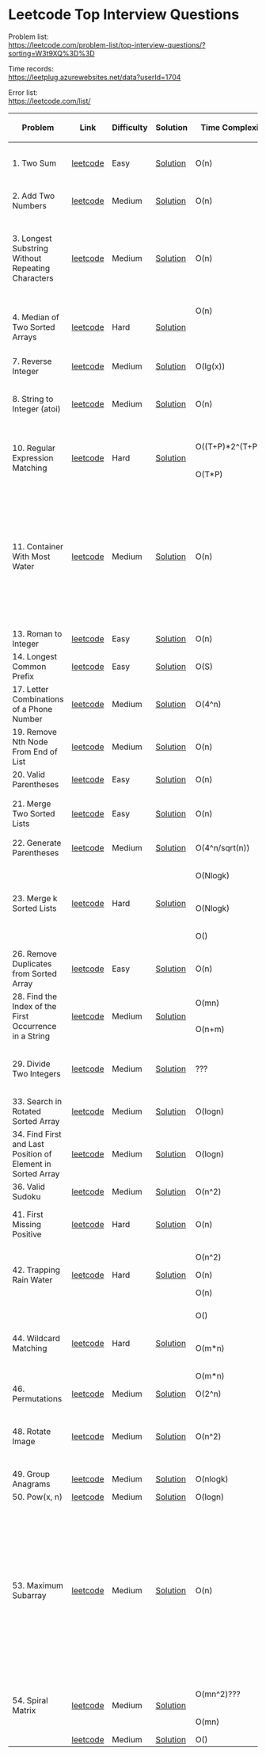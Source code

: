 # Leetcode Top Interview Questions

Problem list:<br>
https://leetcode.com/problem-list/top-interview-questions/?sorting=W3t9XQ%3D%3D

Time records:<br>
https://leetplug.azurewebsites.net/data?userId=1704

Error list:<br>
https://leetcode.com/list/

<table>
  <thead>
    <tr>
      <th rowspan="2">Problem</th>
      <th rowspan="2">Link</th>
      <th rowspan="2">Difficulty</th>
      <th rowspan="2">Solution</th>
      <th rowspan="2">Time Complexity</th>
      <th rowspan="2">Space Complexity</th>
      <th rowspan="2">Notes</th>
      <th colspan="2">Time</th>
    </tr>
    <tr>
      <th>1st</th>
      <th>2nd</th>
    </tr>
  </thead>
  <tbody>
    <tr>
      <td>1. Two Sum</td>
      <td><a href=https://leetcode.com/problems/two-sum/submissions>leetcode</a>
      <td>Easy</td>
      <td><a href=https://github.com/linnvel/leetcode_in_python/blob/master/src/1.two-sum.py>Solution</a></td>
      <td>O(n)</td>
      <td>O(n)</td>
      <td>Unique array: hashset<br>Sorted array: two pointers</td>
      <td>1'42"</td>
      <td></td>
    </tr>
    <tr>
      <td>2. Add Two Numbers</td>
      <td><a href=https://leetcode.com/problems/add-two-numbers>leetcode</a>
      <td>Medium</td>
      <td><a href=https://github.com/linnvel/leetcode_in_python/blob/master/src/2.add-two-numbers.py>Solution</a></td>
      <td>O(n)</td>
      <td>O(n)</td>
      <td>Follow up: Update list in-place to use less memory</td>
      <td>5'48"</td>
      <td>7'06"</td>
    </tr>
    <tr>
      <td>3. Longest Substring Without Repeating Characters</td>
      <td><a href=https://leetcode.com/problems/longest-substring-without-repeating-characters>leetcode</a>
      <td>Medium</td>
      <td><a href=https://github.com/linnvel/leetcode_in_python/blob/master/src/3.longest-substring-without-repeating-characters.py>Solution</a></td>
      <td>O(n)</td>
      <td>O(min(m, n))</td>
      <td>Sliding window with hashset:<br>1) {character: count}: 2n steps<br>2) {character:index}: n steps by optimization</td>
      <td>17'11"</td>
      <td></td>
    </tr>
    <tr>
      <td rowspan="2">4. Median of Two Sorted Arrays</td>
      <td rowspan="2"><a href=https://leetcode.com/problems/median-of-two-sorted-arrays>leetcode</a>
      <td rowspan="2">Hard</td>
      <td rowspan="2"><a href=https://github.com/linnvel/leetcode_in_python/blob/master/src/4.median-of-two-sorted-arrays.py>Solution</a></td>
      <td>O(n)</td>
      <td>O(n)</td>
      <td>Solution 1: merge two sorted array</td>
      <td>10'20"</td>
      <td></td>
    </tr>
    <tr>
      <td></td>
      <td></td>
      <td>Solution 2: find kth largest + binary search (Todo)</td>
      <td></td>
      <td></td>
    </tr>
    <tr>
      <td>7. Reverse Integer</td>
      <td><a href=https://leetcode.com/problems/reverse-integer>leetcode</a>
      <td>Medium</td>
      <td><a href=https://github.com/linnvel/leetcode_in_python/blob/master/src/7.reverse-integer.py>Solution</a></td>
      <td>O(lg(x))</td>
      <td>O(1)</td>
      <td></td>
      <td></td>
      <td></td>
    </tr>
    <tr>
      <td>8. String to Integer (atoi)</td>
      <td><a href=https://leetcode.com/problems/string-to-integer-atoi>leetcode</a>
      <td>Medium</td>
      <td><a href=https://github.com/linnvel/leetcode_in_python/blob/master/src/8.string-to-integer-atoi.py>Solution</a></td>
      <td>O(n)</td>
      <td>O(1)</td>
      <td>Overflow condition: ans > MAX_INT // 10 or (ans == MAX_INT // 10 and d > 7)</td>
      <td></td>
      <td></td>
    </tr>
    <tr>
      <td rowspan="2">10. Regular Expression Matching</td>
      <td rowspan="2"><a href=https://leetcode.com/problems/median-of-two-sorted-arrays>leetcode</a>
      <td rowspan="2">Hard</td>
      <td rowspan="2"><a href="https://github.com/linnvel/leetcode_in_python/blob/master/src/10.regular-expression-matching.py">Solution</a></td>
      <td>O((T+P)*2^(T+P/2))</td>
      <td>O((T+P)*2^(T+P/2))</td>
      <td>Solution 1: recursion (DFS), <a href=https://levelup.gitconnected.com/solving-for-recursive-complexity-736439987cb0>complexity analysis</a></td>
      <td>23h36'33"</td>
      <td></td>
    </tr>
    <tr>
      <td>O(T*P)</td>
      <td>O(T*P)</td>
      <td>Solution 2: DFS with memorization</td>
      <td></td>
      <td></td>
    </tr>
    <tr>
      <td>11. Container With Most Water</td>
      <td><a href=https://leetcode.com/problems/container-with-most-water>leetcode</a>
      <td>Medium</td>
      <td><a href=https://github.com/linnvel/leetcode_in_python/blob/master/src/11.container-with-most-water.py>Solution</a></td>
      <td>O(n)</td>
      <td>O(1)</td>
      <td><a href=https://leetcode.com/problems/container-with-most-water/discuss/6100/Simple-and-clear-proofexplanation/880632>Greedy explanation</a>: let say (0, 8) height[0] is less than height[8], so no need to check for (0, 1) ... (0, 7) because width = j-i is going to decrease and height = min(height[i], height[j]) will either remain constant or decrease.</td>
      <td></td>
      <td></td>
    </tr>
    <tr>
      <td>13. Roman to Integer</td>
      <td><a href=https://leetcode.com/problems/roman-to-integer>leetcode</a>
      <td>Easy</td>
      <td><a href=https://github.com/linnvel/leetcode_in_python/blob/master/src/13.roman-to-integer.py>Solution</a></td>
      <td>O(n)</td>
      <td>O(1)</td>
      <td></td>
      <td>9'33"</td>
      <td></td>
    </tr>
    <tr>
      <td>14. Longest Common Prefix</td>
      <td><a href=https://leetcode.com/problems/longest-common-prefix>leetcode</a>
      <td>Easy</td>
      <td><a href=https://github.com/linnvel/leetcode_in_python/blob/master/src/14.longest-common-prefix.py>Solution</a></td>
      <td>O(S)</td>
      <td>O(1)</td>
      <td></td>
      <td>7'11"</td>
      <td></td>
    </tr>   
    <tr>
      <td>17. Letter Combinations of a Phone Number</td>
      <td><a href=https://leetcode.com/problems/letter-combinations-of-a-phone-number>leetcode</a>
      <td>Medium</td>
      <td><a href=https://github.com/linnvel/leetcode_in_python/blob/master/src/17.letter-combinations-of-a-phone-number.py>Solution</a></td>
      <td>O(4^n)</td>
      <td>O(4^n)</td>
      <td>DFS</td>
      <td>34'19"</td>
      <td></td>
    </tr>
    <tr>
      <td>19. Remove Nth Node From End of List</td>
      <td><a href=https://leetcode.com/problems/remove-nth-node-from-end-of-list>leetcode</a>
      <td>Medium</td>
      <td><a href=https://github.com/linnvel/leetcode_in_python/blob/master/src/19.remove-nth-node-from-end-of-list.py>Solution</a></td>
      <td>O(n)</td>
      <td>O(1)</td>
      <td>One path solution - fast/slow pointers: n steps ahead</td>
      <td>30'</td>
      <td></td>
    </tr>
    <tr>
      <td>20. Valid Parentheses</td>
      <td><a href=https://leetcode.com/problems/valid-parentheses>leetcode</a>
      <td>Easy</td>
      <td><a href=https://github.com/linnvel/leetcode_in_python/blob/master/src/20.valid-parentheses.py>Solution</a></td>
      <td>O(n)</td>
      <td>O(n)</td>
      <td>Stack</td>
      <td>3'47"</td>
      <td></td>
    </tr>
    <tr>
      <td rowspan="2">21. Merge Two Sorted Lists</td>
      <td rowspan="2"><a href=https://leetcode.com/problems/merge-two-sorted-lists>leetcode</a>
      <td rowspan="2">Easy</td>
      <td rowspan="2"><a href=https://github.com/linnvel/leetcode_in_python/blob/master/src/21.merge-two-sorted-lists.py>Solution</a></td>
      <td rowspan="2">O(n)</td>
      <td rowspan="2">O(1)</td>
      <td>Solution 1: dummy node</td>
      <td>13'33"</td>
      <td></td>
    </tr>
    <tr>
    <td>Solution 2: without dummy node</td>
    <td></td>
    <td></td>
    </tr>
    <tr>
      <td>22. Generate Parentheses</td>
      <td><a href=https://leetcode.com/problems/generate-parentheses>leetcode</a>
      <td>Medium</td>
      <td><a href=https://github.com/linnvel/leetcode_in_python/blob/master/src/22.generate-parentheses.py>Solution</a></td>
      <td>O(4^n/sqrt(n))</td>
      <td>O(4^n/sqrt(n))</td>
      <td>DFS</td>
      <td>4'1"</td>
      <td></td>
    </tr>
    <tr>
      <td rowspan="3">23. Merge k Sorted Lists</td>
      <td rowspan="3"><a href=https://leetcode.com/problems/merge-k-sorted-lists>leetcode</a>
      <td rowspan="3">Hard</td>
      <td rowspan="3"><a href=https://github.com/linnvel/leetcode_in_python/blob/master/src/23.merge-k-sorted-lists.py>Solution</a></td>
      <td>O(Nlogk)</td>
      <td>O(Nlogk)</td>
      <td>Solution 1: Divide and conquer (top down recursion)</td>
      <td>10'12"</td>
      <td></td>
    </tr>
    <tr>
      <td>O(Nlogk)</td>
      <td>O(1)</td>
      <td>Solution 2: Merge sort (Bottom up iteration)</a></td>
      <td>10'4"</td>
      <td></td>
    </tr>   
    <tr>
      <td>O()</td>
      <td>O()</td>
      <td>Solution 3: Priority queue (todo)</a></td>
      <td></td>
      <td></td>
    </tr>   
    <tr>
      <td>26. Remove Duplicates from Sorted Array</td>
      <td><a href=https://leetcode.com/problems/remove-duplicates-from-sorted-array>leetcode</a>
      <td>Easy</td>
      <td><a href=https://github.com/linnvel/leetcode_in_python/blob/master/src/26.remove-duplicates-from-sorted-array.py>Solution</a></td>
      <td>O(n)</td>
      <td>O(1)</td>
      <td></td>
      <td></td>
      <td></td>
    </tr>
    <tr>
      <td rowspan="2">28. Find the Index of the First Occurrence in a String</td>
      <td rowspan="2"><a href=https://leetcode.com/problems/find-the-index-of-the-first-occurrence-in-a-string>leetcode</a>
      <td rowspan="2">Medium</td>
      <td rowspan="2"><a href=https://github.com/linnvel/leetcode_in_python/blob/master/src/28.find-the-index-of-the-first-occurrence-in-a-string.py>Solution</a></td>
      <td>O(mn)</td>
      <td>O(1)</td>
      <td>Solution 1: brute force</td>
      <td>8'20"</td>
      <td></td>
    </tr>
    <tr>
      <td>O(n+m)</td>
      <td>O(n)</td>
      <td><a href=https://www.youtube.com/watch?v=GTJr8OvyEVQ>Solution 2: KMP pattern match</a></td>
      <td></td>
      <td></td>
    </tr>    
    <tr>
      <td>29. Divide Two Integers</td>
      <td><a href=https://leetcode.com/problems/divide-two-integers>leetcode</a>
      <td>Medium</td>
      <td><a href=https://github.com/linnvel/leetcode_in_python/blob/master/src/29.divide-two-integers.py>Solution</a></td>
      <td>???</td>
      <td>O(1)</td>
      <td>E.g. 58 = 2^3*5 + 2^0*5 + 3 = (2^3 + 2^0) * 5 + 3 => quotient = 2^3 + 2^0</td>
      <td>>24h</td>
      <td></td>
    </tr>
    <tr>
      <td>33. Search in Rotated Sorted Array</td>
      <td><a href=https://leetcode.com/problems/search-in-rotated-sorted-array>leetcode</a>
      <td>Medium</td>
      <td><a href=https://github.com/linnvel/leetcode_in_python/blob/master/src/33.search-in-rotated-sorted-array.py>Solution</a></td>
      <td>O(logn)</td>
      <td>O(1)</td>
      <td></td>
      <td>20'4"</td>
      <td></td>
    </tr>
    <tr>
      <td>34. Find First and Last Position of Element in Sorted Array</td>
      <td><a href=https://leetcode.com/problems/find-first-and-last-position-of-element-in-sorted-array>leetcode</a>
      <td>Medium</td>
      <td><a href=https://github.com/linnvel/leetcode_in_python/blob/master/src/34.find-first-and-last-position-of-element-in-sorted-array.py>Solution</a></td>
      <td>O(logn)</td>
      <td>O(1)</td>
      <td>Binary search</td>
      <td>13'40"</td>
      <td></td>
    </tr>
    <tr>
      <td>36. Valid Sudoku</td>
      <td><a href=https://leetcode.com/problems/valid-sudoku>leetcode</a>
      <td>Medium</td>
      <td><a href=https://github.com/linnvel/leetcode_in_python/blob/master/src/36.valid-sudoku.py>Solution</a></td>
      <td>O(n^2)</td>
      <td>O(n^2)</td>
      <td></td>
      <td>27'41"</td>
      <td></td>
    </tr>
    <tr>
      <td>41. First Missing Positive</td>
      <td><a href=https://leetcode.com/problems/first-missing-positive>leetcode</a>
      <td>Hard</td>
      <td><a href=https://github.com/linnvel/leetcode_in_python/blob/master/src/41.first-missing-positive.py>Solution</a></td>
      <td>O(n)</td>
      <td>O(1)</td>
      <td>Trick: use nums array as hash table to record if a num exists or not</td>
      <td>34'52"</td>
      <td></td>
    </tr>
    <tr>
      <td rowspan="3">42. Trapping Rain Water</td>
      <td rowspan="3"><a href=https://leetcode.com/problems/trapping-rain-water>leetcode</a>
      <td rowspan="3">Hard</td>
      <td rowspan="3"><a href=https://github.com/linnvel/leetcode_in_python/blob/master/src/42.trapping-rain-water.py>Solution</a></td>
      <td>O(n^2)</td>
      <td>O(1)</td>
      <td>Solution 1: Brute force (TLE)</td>
      <td></td>
      <td></td>
    </tr>
    <tr>
      <td>O(n)</td>
      <td>O(n)</td>
      <td>Solution 2: DP</a></td>
      <td>1h8'32"</td>
      <td></td>
    </tr>  
    <tr>
      <td>O(n)</td>
      <td>O(1)</td>
      <td>Solution 3: DP space optimization</a></td>
      <td></td>
      <td></td>
    </tr>  
    <tr>
      <td rowspan="3">44. Wildcard Matching</td>
      <td rowspan="3"><a href=https://leetcode.com/problems/wildcard-matching>leetcode</a>
      <td rowspan="3">Hard</td>
      <td rowspan="3"><a href=https://github.com/linnvel/leetcode_in_python/blob/master/src/44.wildcard-matching.py>Solution</a></td>
      <td>O()</td>
      <td>O()</td>
      <td>Solution 1: DFS (TLE)</td>
      <td></td>
      <td></td>
    </tr>   
    <tr>
      <td>O(m*n)</td>
      <td>O(m*n)</td>
      <td>Solution 2: DFS with memorization (@lru_cache decorator)</a></td>
      <td>52'38"</td>
      <td></td>
    </tr>  
    <tr>
      <td>O(m*n)</td>
      <td>O(m*n)</td>
      <td>Solution 3: 2d DP</a></td>
      <td></td>
      <td></td>
    </tr>   
    <tr>
      <td>46. Permutations</td>
      <td><a href=https://leetcode.com/problems/permutations>leetcode</a>
      <td>Medium</td>
      <td><a href=https://github.com/linnvel/leetcode_in_python/blob/master/src/46.permutations.py>Solution</a></td>
      <td>O(2^n)</td>
      <td>O(2^n)</td>
      <td>Backtracking + seen</td>
      <td>7'32"</td>
      <td></td>
    </tr>
    <tr>
      <td>48. Rotate Image</td>
      <td><a href=https://leetcode.com/problems/rotate-image>leetcode</a>
      <td>Medium</td>
      <td><a href=https://github.com/linnvel/leetcode_in_python/blob/master/src/48.rotate-image.py>Solution</a></td>
      <td>O(n^2)</td>
      <td>O(1)</td>
      <td>Solution 1: rotate groups of four cells; <br>
      Solution 2: reverse diagonal + reverse left to right (i.e. transpose + reflect)</td>
      <td>23'50"</td>
      <td></td>
    </tr>    
    <tr>
      <td>49. Group Anagrams</td>
      <td><a href=https://leetcode.com/problems/group-anagrams>leetcode</a>
      <td>Medium</td>
      <td><a href=https://github.com/linnvel/leetcode_in_python/blob/master/src/49.group-anagrams.py>Solution</a></td>
      <td>O(nlogk)</td>
      <td>O(nk)</td>
      <td>Hashmap</td>
      <td>2'40"</td>
      <td></td>
    </tr>
    <tr>
      <td>50. Pow(x, n)</td>
      <td><a href=https://leetcode.com/problems/powx-n>leetcode</a>
      <td>Medium</td>
      <td><a href=https://github.com/linnvel/leetcode_in_python/blob/master/src/50.pow-x-n.py>Solution</a></td>
      <td>O(logn)</td>
      <td>O(1)</td>
      <td>recursion/iteration</td>
      <td>32'4"</td>
      <td></td>
    </tr>
    <tr>
      <td rowspan="2">53. Maximum Subarray</td>
      <td rowspan="2"><a href=https://leetcode.com/problems/maximum-subarray>leetcode</a>
      <td rowspan="2">Medium</td>
      <td rowspan="2"><a href=https://github.com/linnvel/leetcode_in_python/blob/master/src/53.maximum-subarray.py>Solution</a></td>
      <td rowspan="2">O(n)</td>
      <td rowspan="2">O(1)</td>
      <td>Solution 1: prefix sum<br>
      prefixSum = sum(nums[:i])<br>
      maxSum = max(maxSum, prefixSum - minPrefixSum)<br>
      minPrefixSum = min(minPrefixSum, prefixSum)
      </td>
      <td></td>
      <td></td>
    </tr>
    <tr>
      <td>Solution 2: DP<br> 
      dp[i] = max sum of subarrary ended by nums[i]<br>
      dp[0] = nums[0]<br>
      ans = max(dp)
      </td>
      <td>16'1"</td>
      <td></td>
    </tr>
    <tr>
      <td rowspan="2">54. Spiral Matrix</td>
      <td rowspan="2"><a href=https://leetcode.com/problems/spiral-matrix>leetcode</a>
      <td rowspan="2">Medium</td>
      <td rowspan="2"><a href=https://github.com/linnvel/leetcode_in_python/blob/master/src/54.spiral-matrix.py>Solution</a></td>
      <td>O(mn^2)???</td>
      <td>O(mn)</td>
      <td>Solution 1: pop first row + rotation (recursion/iteration)</td>
      <td>6h8'22"</td>
      <td></td>
    </tr>
    <tr>
      <td>O(mn)</td>
      <td>O(mn)</td>
      <td>Solution 2: Simulation</td>
      <td>TBD</td>
      <td></td>
    </tr>
    <tr>
      <td></td>
      <td><a href=>leetcode</a>
      <td>Medium</td>
      <td><a href=https://github.com/linnvel/leetcode_in_python/blob/master/>Solution</a></td>
      <td>O()</td>
      <td>O()</td>
      <td></td>
      <td></td>
      <td></td>
    </tr>
  </tbody>
</table>  